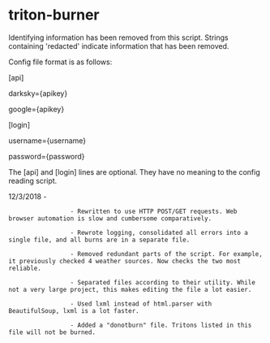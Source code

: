 # triton-burner
Identifying information has been removed from this script. Strings containing 'redacted' indicate information that has been removed.

Config file format is as follows:

[api]

darksky={apikey}

google={apikey}

[login]

username={username}

password={password}

The [api] and [login] lines are optional. They have no meaning to the config reading script.

12/3/2018 -

                     - Rewritten to use HTTP POST/GET requests. Web browser automation is slow and cumbersome comparatively.

                     - Rewrote logging, consolidated all errors into a single file, and all burns are in a separate file.
                     
                     - Removed redundant parts of the script. For example, it previously checked 4 weather sources. Now checks the two most reliable.
                     
                     - Separated files according to their utility. While not a very large project, this makes editing the file a lot easier.
                     
                     - Used lxml instead of html.parser with BeautifulSoup, lxml is a lot faster.
                     
                     - Added a "donotburn" file. Tritons listed in this file will not be burned.
